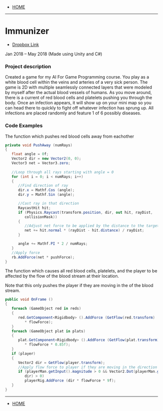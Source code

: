 - [HOME](https://avijr.com)

---

# Immunizer
- [Dropbox Link](https://www.dropbox.com/s/syenji5x857jasm/Immunizer.app.zip?dl=0)

Jan 2018 – May 2018 (Made using Unity and C#)

### Project description
Created a game for my AI For Game Programming course. You play as a white blood cell within the veins and arteries of a very sick person. The game is 2D with multiple seamlessly connected layers that were modeled by myself after the actual blood vessels of humans. As you move around, there is a current of red blood cells and platelets pushing you through the body. Once an infection appears, it will show up on your mini map so you can head there to quickly to fight off whatever infection has sprung up. All infections are placed randomly and feature 1 of 6 possibly diseases.

### Code Examples
The function which pushes red blood cells away from eachother
```c#
private void PushAway (numRays)
{
   float angle = 0f;
   Vector2 dir = new Vector2(0, 0);
   Vector3 net = Vector3.zero;
	
   //Loop through all rays starting with angle = 0
   for (int i = 0; i < numRays; i++)
   {
      //Find direction of ray
      dir.x = Mathf.Cos (angle);
      dir.y = Mathf.Sin (angle);

      //Cast ray in that direction
      RaycastHit hit;
      if (Physics.Raycast(transform.position, dir, out hit, rayDist, 
         collisionMask))
      {
         //Adjust net force to be applied by the distance to the target
         net += hit.normal * (rayDist - hit.distance) / rayDist;
      }

      angle += Mathf.PI * 2 / numRays;
   }
   //Apply force
   rb.AddForce(net * pushForce);
}
```

The function which causes all red blood cells, platelets, and the player to be affected by the flow of the blood stream at their location.

Note that this only pushes the player if they are moving in the of the blood stream.
```c#
public void OnFrame ()
{
   foreach (GameObject red in reds)
   {
      red.GetComponent<Rigidbody> ().AddForce (GetFlow(red.transform) 
         * flowForce);
   }
   foreach (GameObject plat in plats)
   {
      plat.GetComponent<Rigidbody> ().AddForce (GetFlow(plat.transform) 
         * flowForce * 0.85f);
   }
   if (player)
   {
      Vector2 dir = GetFlow(player.transform);
      //Apply flow force to player if they are moving in the direction of the flow
      if (playerMan.getInput().magnitude > 0 && Vector2.Dot(playerMan.getInput(),
         dir) > 0)
         playerRig.AddForce (dir * flowForce * 9f);
   }
}
```

---

- [HOME](https://avijr.com)
